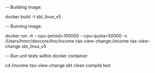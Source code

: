 -- Building image:

   docker build -t sbt_linux_v5 .
   
-- Running image:

   docker run -it --cpu-period=100000 --cpu-quota=50000 -v /Users/hmrc/devcore/itvc/income-tax-view-change:/income-tax-view-change sbt_linux_v5
   
-- Run unit tests within docker container:
   
   cd /income-tax-view-change
   sbt clean compile test
